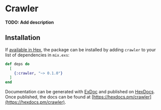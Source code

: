 # Crawler

**TODO: Add description**

## Installation

If [available in Hex](https://hex.pm/docs/publish), the package can be installed
by adding `crawler` to your list of dependencies in `mix.exs`:

```elixir
def deps do
  [
    {:crawler, "~> 0.1.0"}
  ]
end
```

Documentation can be generated with [ExDoc](https://github.com/elixir-lang/ex_doc)
and published on [HexDocs](https://hexdocs.pm). Once published, the docs can
be found at [https://hexdocs.pm/crawler](https://hexdocs.pm/crawler).

